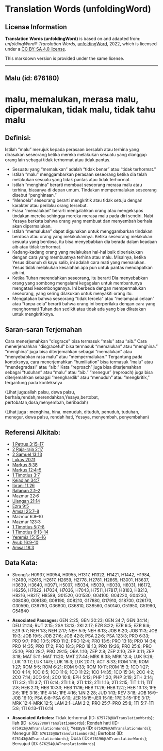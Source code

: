 # Translation Words (unfoldingWord)

## License Information

**Translation Words (unfoldingWord)** is based on and adapted from: _unfoldingWord® Translation Words_, [unfoldingWord](https://unfoldingword.org/utw), 2022, which is licensed under a [CC BY-SA 4.0 license](https://creativecommons.org/licenses/by-sa/4.0/legalcode.en).

This markdown version is provided under the same license.



--------------------------------

## Malu (id: 676180)

malu, memalukan, merasa malu, dipermalukan, tidak malu, tidak tahu malu
=======================================================================

Definisi:
---------

Istilah “malu” merujuk kepada perasaan bersalah atau terhina yang dirasakan seseorang ketika mereka melakukan sesuatu yang dianggap orang lain sebagai tidak terhormat atau tidak pantas.

* Sesuatu yang “memalukan” adalah “tidak benar” atau “tidak terhormat.”
* Istilah “malu” menggambarkan perasaan seseorang ketika dia telah melakukan sesuatu yang tidak pantas atau tidak terhormat.
* Istilah “menghina” berarti membuat seseorang merasa malu atau terhina, biasanya di depan umum. Tindakan mempermalukan seseorang disebut “penghinaan.”
* “Mencela” seseorang berarti mengkritik atau tidak setuju dengan karakter atau perilaku orang tersebut.
* Frasa “memalukan” berarti mengalahkan orang atau mengekspos tindakan mereka sehingga mereka merasa malu pada diri sendiri. Nabi Yesaya berkata bahwa orang yang membuat dan menyembah berhala akan dipermalukan.
* Istilah “memalukan” dapat digunakan untuk menggambarkan tindakan berdosa atau orang yang melakukannya. Ketika seseorang melakukan sesuatu yang berdosa, itu bisa menyebabkan dia berada dalam keadaan aib atau tidak terhormat.
* Kadang\-kadang orang yang melakukan hal\-hal baik diperlakukan dengan cara yang membuatnya terhina atau malu. Misalnya, ketika Yesus dibunuh di kayu salib, ini adalah cara mati yang memalukan. Yesus tidak melakukan kesalahan apa pun untuk pantas mendapatkan aib ini.
* Ketika Tuhan merendahkan seseorang, itu berarti Dia menyebabkan orang yang sombong mengalami kegagalan untuk membantunya mengatasi kesombongannya. Ini berbeda dengan mempermalukan seseorang, yang sering dilakukan untuk menyakiti orang itu.
* Mengatakan bahwa seseorang “tidak tercela” atau “melampaui celaan” atau “tanpa cela” berarti bahwa orang ini berperilaku dengan cara yang menghormati Tuhan dan sedikit atau tidak ada yang bisa dikatakan untuk mengkritiknya.

Saran\-saran Terjemahan
-----------------------

Cara menerjemahkan "disgrace" bisa termasuk “malu” atau “aib.” Cara menerjemahkan "disgraceful" bisa termasuk “memalukan” atau “menghina.” “menghina” juga bisa diterjemahkan sebagai “memalukan” atau “menyebabkan rasa malu” atau “mempermalukan.” Tergantung pada konteksnya, cara menerjemahkan “humiliation” bisa termasuk “malu” atau “mendegradasi” atau “aib.” Kata “reproach” juga bisa diterjemahkan sebagai “tuduhan” atau “malu” atau “aib.” “menegur” (reproach) juga bisa diterjemahkan sebagai “menghardik” atau “menuduh” atau “mengkritik,” tergantung pada konteksnya.

(Lihat juga:allah palsu, dewa palsu, berhala,rendah,merendahkan,Yesaya,bertobat, pertobatan,dosa,menyembah, beribadah)

(Lihat juga : menghina, hina, menuduh, dituduh, penuduh, tuduhan, menegur, dewa palsu, rendah hati, Yesaya, menyembah, penyembahan)

Referensi Alkitab:
------------------

* [1 Petrus 3:15–17](https://ref.ly/1Pet0:0)
* [2 Raja\-raja 2:17](https://ref.ly/2Kgs0:0)
* [2 Samuel 13:13](https://ref.ly/2Sam0:0)
* [Lukas 20:11](https://ref.ly/Luke20:11)
* [Markus 8:38](https://ref.ly/Mark8:38)
* [Markus 12:4–5](https://ref.ly/Mark12:4-Mark12:5)
* [1 Timotius 3:7](https://ref.ly/1Tim0:0)
* [Kejadian 34:7](https://ref.ly/Gen34:7)
* [Ibrani 11:26](https://ref.ly/Heb11:26)
* [Ratapan 2:1–2](https://ref.ly/Lam2:1-Lam2:2)
* Mazmur 22:6
* [Ulangan 21:14](https://ref.ly/Deut21:14)
* [Ezra 9:5](https://ref.ly/Ezra9:5)
* [Amsal 25:7–8](https://ref.ly/Prov25:7-Prov25:8)
* Mazmur 6:8–10
* Mazmur 123:3
* [1 Timotius 5:7–8](https://ref.ly/1Tim0:0)
* [1 Timotius 6:13–14](https://ref.ly/1Tim0:0)
* [Yeremia 15:15–16](https://ref.ly/Jer15:15-Jer15:16)
* [Ayub 16:9–10](https://ref.ly/Job16:9-Job16:10)
* [Amsal 18:3](https://ref.ly/Prov18:3)

Data Kata:
----------

* Strong’s: H0937, H0954, H0955, H1317, H1322, H1421, H1442, H1984, H2490, H2616, H2617, H2659, H2778, H2781, H2865, H3001, H3637, H3639, H3640, H3971, H5007, H5034, H5039, H6030, H6031, H6172, H6256, H7022, H7034, H7036, H7043, H7511, H7817, H8103, H8213, H8216, H8217, H8589, G01520, G01530, G04100, G04220, G04230, G08080, G08180, G08190, G08210, G17880, G17910, G18700, G26170, G30590, G36790, G36800, G36810, G38560, G50140, G51950, G51960, G54840

* **Associated Passages:** GEN 2:25; GEN 30:23; GEN 34:7; GEN 34:14; DEU 21:14; RUT 2:15; 2SA 13:13; 2KI 2:17; EZR 8:22; EZR 9:5; EZR 9:6; EZR 9:7; NEH 1:3; NEH 2:17; NEH 5:9; NEH 6:13; JOB 6:20; JOB 11:3; JOB 19:3; JOB 19:5; JOB 27:6; JOB 42:8; PSA 22:6; PSA 123:3; PRO 6:33; PRO 9:7; PRO 10:5; PRO 11:2; PRO 12:4; PRO 13:5; PRO 13:18; PRO 14:34; PRO 14:35; PRO 17:2; PRO 18:3; PRO 18:13; PRO 19:26; PRO 25:8; PRO 25:10; PRO 28:7; PRO 29:15; OBA 1:10; ZEP 2:8; ZEP 2:10; ZEP 3:11; ZEP 3:18; MAT 5:11; MAT 11:20; MAT 27:44; MRK 8:38; MRK 12:4; LUK 9:26; LUK 13:17; LUK 14:9; LUK 16:3; LUK 20:11; ACT 8:33; ROM 1:16; ROM 1:27; ROM 5:5; ROM 6:21; ROM 9:33; ROM 10:11; ROM 15:3; 1CO 1:27; 1CO 4:14; 1CO 6:5; 1CO 11:6; 1CO 11:22; 1CO 14:35; 1CO 15:34; 2CO 4:2; 2CO 7:14; 2CO 9:4; 2CO 10:8; EPH 5:12; PHP 1:20; PHP 3:19; 2TH 3:14; 1TI 3:2; 1TI 3:7; 1TI 6:14; 2TI 1:8; 2TI 1:12; 2TI 1:16; 2TI 2:15; TIT 1:11; TIT 2:8; HEB 2:11; HEB 10:33; HEB 11:16; HEB 11:26; HEB 12:2; HEB 13:13; 1PE 2:6; 1PE 3:16; 1PE 4:14; 1PE 4:16; 1JN 2:28; JUD 1:13; REV 3:18; JOB 16:9–JOB 16:10; PSA 6:8–PSA 6:10; JER 15:15–JER 15:16; 1PE 3:15–1PE 3:17; MRK 12:4–MRK 12:5; LAM 2:1–LAM 2:2; PRO 25:7–PRO 25:8; 1TI 5:7–1TI 5:8; 1TI 6:13–1TI 6:14
* **Associated Articles:** Tidak terhormat (ID: `675778@UWTranslationWords`); Ilah (ID: `675827@UWTranslationWords`); Rendah hati (ID: `675912@UWTranslationWords`); Yesaya (ID: `675929@UWTranslationWords`); Menegur (ID: `676132@UWTranslationWords`); Bertobat (ID: `676143@UWTranslationWords`); Dosa (ID: `676196@UWTranslationWords`); Bersujud (ID: `676254@UWTranslationWords`)

